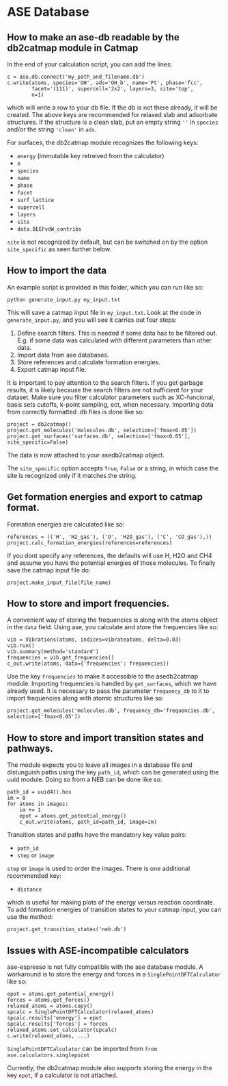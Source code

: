 # ASE Database

## How to make an ase-db readable by the db2catmap module in Catmap

In the end of your calculation script, you can add the lines:
    
    c = ase.db.connect('my_path_and_filename.db')
    c.write(atoms, species='OH', ads='OH_b', name='Pt', phase='fcc',
            facet='(111)', supercell='2x2', layers=3, site='top',
            n=1)

which will write a row to your db file. If the db is not there already,
it will be created. The above keys are recommended for relaxed slab and adsorbate structures.
If the structure is a clean slab, put an empty string `''` in `species` and/or the string `'clean'` in `ads`.

For surfaces, the db2catmap module recognizes the following keys:

 - `energy` (immutable key retreived from the calculator)
 - `n`
 - `species`
 - `name`
 - `phase`
 - `facet`
 - `surf_lattice`
 - `supercell`
 - `layers`
 - `site`
 - `data.BEEFvdW_contribs`

`site` is not recognized by default, but can be switched on by the option `site_specific` as seen further below.

## How to import the data

An example script is provided in this folder, which you can run like so:

    python generate_input.py my_input.txt

This will save a catmap input file in `my_input.txt`.
Look at the code in `generate_input.py`, and you will see it carries out four steps:
1) Define search filters. This is needed if some data has to be filtered out.
    E.g. if some data was calculated with different parameters than other data. 
2) Import data from ase databases.
3) Store references and calculate formation energies.
4) Export catmap input file.

It is important to pay attention to the search filters. If you get garbage
results, it is likely because the search filters are not
sufficient for your dataset. Make sure you filter calculator parameters such as
XC-funcional, basis sets cutoffs, k-point sampling, ect, when necessary.
Importing data from correctly formatted .db files is done like so:
    
    project = db2catmap()
    project.get_molecules('molecules.db', selection=['fmax<0.05'])
    project.get_surfaces('surfaces.db', selection=['fmax<0.05'], site_specific=False)

The data is now attached to your asedb2catmap object.

The `site_specific` option accepts `True`, `False` or a string, in which case the site is recognized only if it matches the string.

## Get formation energies and export to catmap format.

Formation energies are calculated like so:

    references = (('H', 'H2_gas'), ('O', 'H2O_gas'), ('C', 'CO_gas'),))
    project.calc_formation_energies(references=references)

If you dont specify any references, the defaults will use H, H2O and CH4 and assume you have the potential energies of those molecules. 
To finally save the catmap input file do:

    project.make_input_file(file_name)

## How to store and import frequencies.

A convenient way of storing the frequencies is along with the atoms object in the `data` field. Using ase, you calculate and store the frequencies like so:

    vib = Vibrations(atoms, indices=vibrateatoms, delta=0.03)
    vib.run()
    vib.summary(method='standard')
    frequencies = vib.get_frequencies()
    c_out.write(atoms, data={'frequencies': frequencies})

Use the key `frequencies` to make it accessible to the asedb2catmap module.
Importing frequencies is handled by `get_surfaces`, which we have already used. It is necessary to pass the parameter `frequency_db` to it to import frequencies along with atomic structures like so:

    project.get_molecules('molecules.db', frequency_db='frequencies.db', selection=['fmax<0.05'])

## How to store and import transition states and pathways.

The module expects you to leave all images in a database file and distunguish
paths using the key `path_id`, which can be generated using the uuid module.
Doing so from a NEB can be done like so:

    path_id = uuid4().hex
    im = 0
    for atoms in images:
        im += 1
        epot = atoms.get_potential_energy()
        c_out.write(atoms, path_id=path_id, image=im)

Transition states and paths have the mandatory key value pairs:

 - `path_id`
 - `step` or `image`

`step` or `image` is used to order the images.
There is one additional recommended key:

 - `distance`

which is useful for making plots of the energy versus reaction coordinate.
To add formation energies of transition states to your catmap input, you can use the method:

    project.get_transition_states('neb.db')

## Issues with ASE-incompatible calculators

ase-espresso is not fully compatible with the ase database module.
A workaround is to store the energy and forces in a `SinglePointDFTCalculator` like so:

    epot = atoms.get_potential_energy()
    forces = atoms.get_forces()
    relaxed_atoms = atoms.copy()
    spcalc = SinglePointDFTCalculator(relaxed_atoms)
    spcalc.results['energy'] = epot
    spcalc.results['forces'] = forces
    relaxed_atoms.set_calculator(spcalc)
    c.write(relaxed_atoms, ...)

`SinglePointDFTCalculator` can be imported from `from ase.calculators.singlepoint`

Currently, the db2catmap module also supports storing the energy in the key `epot`, if a calculator is not attached.

